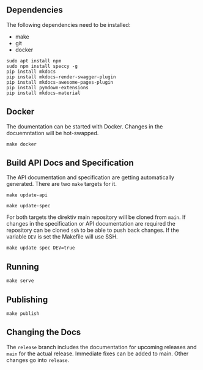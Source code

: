 ## Dependencies

The following dependencies need to be installed:

- make
- git
- docker


```
sudo apt install npm
sudo npm install speccy -g 
pip install mkdocs
pip install mkdocs-render-swagger-plugin
pip install mkdocs-awesome-pages-plugin
pip install pymdown-extensions
pip install mkdocs-material
```

## Docker

The doumentation can be started with Docker. Changes in the docuemntation will be hot-swapped.

```
make docker
```

## Build API Docs and Specification

The API documentation and specification are getting automatically generated. There are two `make` targets for it.

```
make update-api
```


```
make update-spec
```

For both targets the direktiv main repository will be cloned from `main`. If changes in the specification or API documentation are required
the repository can be cloned `ssh` to be able to push back changes. If the variable `DEV` is set the Makefile will use SSH.

```
make update spec DEV=true
```

## Running

```
make serve
```

## Publishing

```
make publish
```

## Changing the Docs

The `release` branch includes the documentation for upcoming releases and `main` for the actual release. Immediate fixes can be added to main. Other changes go into `release`.